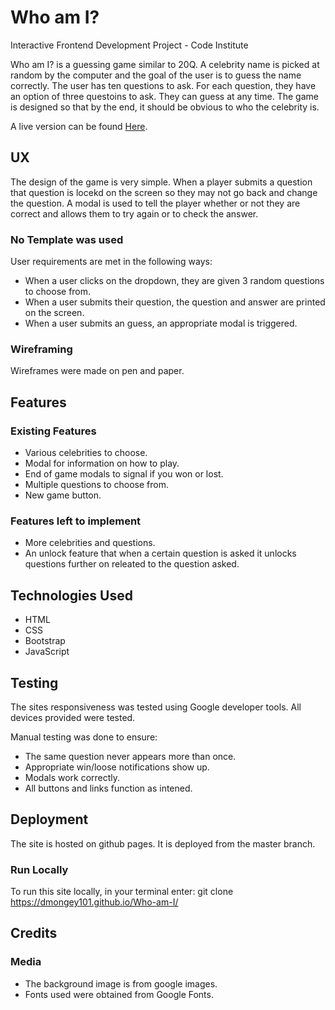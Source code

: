 # Who am I?

Interactive Frontend Development Project - Code Institute

Who am I? is a guessing game similar to 20Q. A celebrity name is picked at random by the computer and the goal of the user is to guess the name correctly.
The user has ten questions to ask. For each question, they have an option of three questoins to ask. They can guess at any time. The game is designed so that by the end, it should be obvious to who the celebrity is.

A live version can be found [Here](https://dmongey101.github.io/Who-am-I/).

## UX

The design of the game is very simple. When a player submits a question that question is locekd on the screen so they may not go back and change the question. 
A modal is used to tell the player whether or not they are correct and allows them to try again or to check the answer. 

### No Template was used

User requirements are met in the following ways:

* When a user clicks on the dropdown, they are given 3 random questions to choose from. 
* When a user submits their question, the question and answer are printed on the screen.
* When a user submits an guess, an appropriate modal is triggered.

### Wireframing
    
Wireframes were made on pen and paper.

## Features

### Existing Features

* Various celebrities to choose.
* Modal for information on how to play.
* End of game modals to signal if you won or lost.
* Multiple questions to choose from.
* New game button.

### Features left to implement

* More celebrities and questions.
* An unlock feature that when a certain question is asked it unlocks questions further on releated to the question asked. 

## Technologies Used

* HTML
* CSS
* Bootstrap
* JavaScript

## Testing

The sites responsiveness was tested using Google developer tools. All devices provided were tested.

Manual testing was done to ensure:

* The same question never appears more than once.
* Appropriate win/loose notifications show up.
* Modals work correctly.
* All buttons and links function as intened.

## Deployment

The site is hosted on github pages.
It is deployed from the master branch.

### Run Locally

To run this site locally, in your terminal enter: git clone https://dmongey101.github.io/Who-am-I/

## Credits

### Media

* The background image is from google images.
* Fonts used were obtained from Google Fonts.


